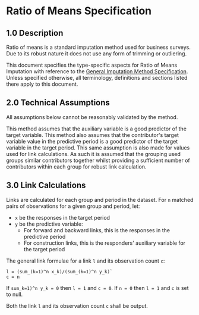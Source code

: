 # Ratio of Means Specification

## 1.0 Description

Ratio of means is a standard imputation method used for business
surveys. Due to its robust nature it does not use any form of trimming
or outliering.

This document specifies the type-specific aspects  for Ratio of Means
Imputation with reference to the
[General Imputation Method Specification](../general/technical_specification.md).
Unless specified otherwise, all terminology, definitions and sections listed
there apply to this document.

## 2.0 Technical Assumptions

All assumptions below cannot be reasonably validated by the method.

This method assumes that the auxiliary variable is a good predictor of the
target variable. This method also assumes that the contributor's target
variable value in the predictive period is a good predictor of the target
variable in the target period. This same assumption is also made for values
used for link calculations. As such it is assumed that the grouping used
groups similar contributors together whilst providing a sufficient number of
contributors within each group for robust link calculation.

## 3.0 Link Calculations

Links are calculated for each group and period in the dataset. For `n` matched
pairs of observations for a given group and period, let:

* `x` be the responses in the target period
* `y` be the predictive variable:
    * For forward and backward links, this is the responses in the predictive
        period
    * For construction links, this is the responders' auxiliary variable for
        the target period

The general link formulae for a link `l` and its observation count `c`:
```asciimath
l = (sum_(k=1)^n x_k)/(sum_(k=1)^n y_k)`
c = n
```

If `sum_k=1)^n y_k = 0` then `l = 1` and `c = 0`. If `n = 0` then `l = 1` and
`c` is set to null.

Both the link `l` and its observation count `c` shall be output.
